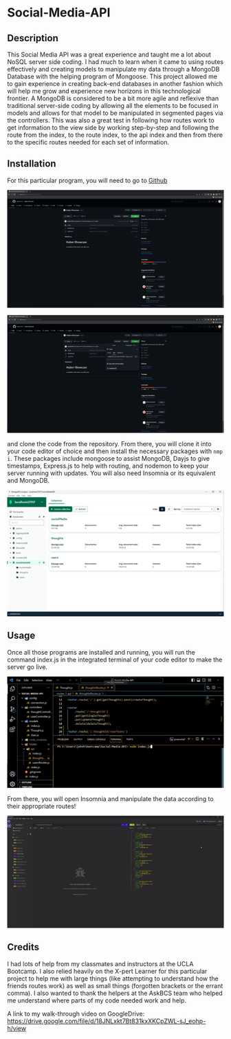 # Social-Media-API

## Description

This Social Media API was a great experience and taught me a lot about NoSQL server side coding. I had much to learn when it came to using routes effectively and creating models to manipulate my data through a MongoDB Database with the helping program of Mongoose. This project allowed me to gain experience in creating back-end databases in another fashion which will help me grow and experience new horizons in this technological frontier. A MongoDB is considered to be a bit more agile and reflexive than traditional server-side coding by allowing all the elements to be focused in models and allows for that model to be manipulated in segmented pages via the controllers. This was also a great test in following how routes work to get information to the view side by working step-by-step and following the route from the index, to the route index, to the api index and then from there to the specific routes needed for each set of information.

## Installation

For this particular program, you will need to go to [Github](www.github.com)

![Github](./assets/images/GithubPages.png)

![Github Clone](./assets/images/GithubCode.png)

 and clone the code from the repository. From there, you will clone it into your code editor of choice and then install the necessary packages with `nmp i`. These packages include mongoose to assist MongoDB, Dayjs to give timestamps, Express.js to help with routing, and nodemon to keep your server running with updates. You will also need Insomnia or its equivalent and MongoDB. 

![MongoDB](./assets/images/MongoDb.png)

## Usage

Once all those programs are installed and running, you will run the command index.js in the integrated terminal of your code editor to make the server go live.

![index.js](./assets/images/Index.js.png)

 From there, you will open Insomnia and manipulate the data according to their appropriate routes!

![Insomnia](./assets/images/Insomnia.png)

## Credits

I had lots of help from my classmates and instructors at the UCLA Bootcamp. I also relied heavily on the X-pert Learner for this particular project to help me with large things (like attempting to understand how the friends routes work) as well as small things (forgotten brackets or the errant comma). I also wanted to thank the helpers at the AskBCS team who helped me understand where parts of my code needed work and help.


A link to my walk-through video on GoogleDrive: https://drive.google.com/file/d/18JNLxkt7Bt831kxXKCpZWL-sJ_eohp-h/view
